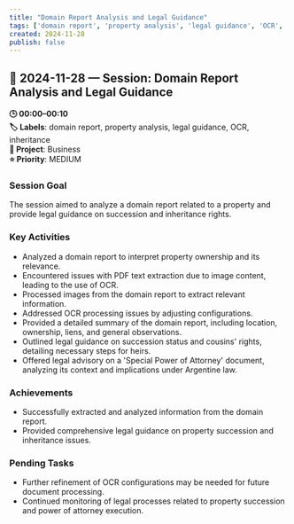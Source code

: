 ```yaml
---
title: "Domain Report Analysis and Legal Guidance"
tags: ['domain report', 'property analysis', 'legal guidance', 'OCR', 'inheritance']
created: 2024-11-28
publish: false
---
```


## 📅 2024-11-28 — Session: Domain Report Analysis and Legal Guidance

**🕒 00:00–00:10**  
**🏷️ Labels**: domain report, property analysis, legal guidance, OCR, inheritance  
**📂 Project**: Business  
**⭐ Priority**: MEDIUM  


### Session Goal
The session aimed to analyze a domain report related to a property and provide legal guidance on succession and inheritance rights.

### Key Activities
- Analyzed a domain report to interpret property ownership and its relevance.
- Encountered issues with PDF text extraction due to image content, leading to the use of OCR.
- Processed images from the domain report to extract relevant information.
- Addressed OCR processing issues by adjusting configurations.
- Provided a detailed summary of the domain report, including location, ownership, liens, and general observations.
- Outlined legal guidance on succession status and cousins' rights, detailing necessary steps for heirs.
- Offered legal advisory on a 'Special Power of Attorney' document, analyzing its context and implications under Argentine law.

### Achievements
- Successfully extracted and analyzed information from the domain report.
- Provided comprehensive legal guidance on property succession and inheritance issues.

### Pending Tasks
- Further refinement of OCR configurations may be needed for future document processing.
- Continued monitoring of legal processes related to property succession and power of attorney execution.
